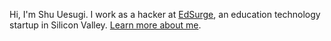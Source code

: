 Hi, I'm Shu Uesugi. I work as a hacker at [EdSurge](http://edsurge.com/), an education technology startup in Silicon Valley. [Learn more about me](/#about).
